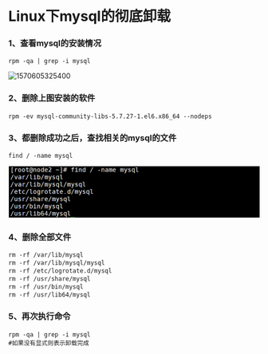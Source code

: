 # Linux下mysql的彻底卸载

### 1、查看mysql的安装情况

```
rpm -qa | grep -i mysql
```

![1570605325400](\typora-user-images\1570605325400.png)

### 2、删除上图安装的软件

```
rpm -ev mysql-community-libs-5.7.27-1.el6.x86_64 --nodeps
```

### 3、都删除成功之后，查找相关的mysql的文件

```
find / -name mysql
```

![1570605553095](typora-user-images\1570605553095.png)

### 4、删除全部文件

```
rm -rf /var/lib/mysql
rm -rf /var/lib/mysql/mysql
rm -rf /etc/logrotate.d/mysql
rm -rf /usr/share/mysql
rm -rf /usr/bin/mysql
rm -rf /usr/lib64/mysql
```

### 5、再次执行命令

```shell
rpm -qa | grep -i mysql
#如果没有显式则表示卸载完成
```

